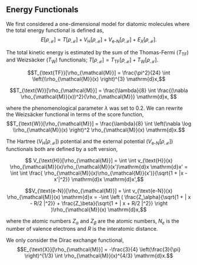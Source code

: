 ## Energy Functionals 

We first considered a one-dimensional model for diatomic molecules where the total energy functional is defined as,
    $$E[\rho_{\mathcal{M}}] = T[\rho_{\mathcal{M}}] + V_{\text{H}}[\rho_{\mathcal{M}}] +  V_{\text{e-N}}[\rho_{\mathcal{M}}]  + E_{X}[\rho_{\mathcal{M}}].$$ 
    
The total kinetic energy is estimated by the sum of the Thomas-Fermi ($T_{\text{TF}}$) and  Weizsäcker ($T_{\text{W}}$)  functionals; $T[\rho_{\mathcal{M}}] = T_{\text{TF}}[\rho_{\mathcal{M}}] + T_{\text{W}}[\rho_{\mathcal{M}}]$. 

$$T_{\text{TF}}[\rho_{\mathcal{M}}] = \frac{\pi^2}{24} \int \left(\\rho_{\mathcal{M}}(x) \right)^{3} \mathrm{d}x,$$

$$T_{\text{W}}[\rho_{\mathcal{M}}] = \frac{\lambda}{8} \int \frac{(\nabla \rho_{\mathcal{M}}(x))^2}{\rho_{\mathcal{M}}} \mathrm{d}x, $$

where the phenomenological parameter $\lambda$ was set to 0.2. We can rewrite the Weizsäcker functional in terms of the score function, 
    $$T_{\text{W}}[\rho_{\mathcal{M}}] = \frac{\lambda}{8} \int  \left(\nabla \log \\rho_{\mathcal{M}}(x) \right)^2  \rho_{\mathcal{M}}(x) \mathrm{d}x.$$

The Hartree ($V_{\text{H}}[\rho_{\mathcal{M}}]$) potential and the external potential ($V_{\text{e-N}}[\rho_{\mathcal{M}}]$) functionals both are defined by a soft version,

   $$ V_{\text{H}}[\rho_{\mathcal{M}}] = \int \int v_{\text{H}}(x) \rho_{\mathcal{M}}(x)\rho_{\mathcal{M}}(x')\mathrm{d}x \mathrm{d}x' = \int \int \frac{ \rho_{\mathcal{M}}(x)\rho_{\mathcal{M}}(x')}{\sqrt{1 + |x - x'|^2}} \mathrm{d}x \mathrm{d}x',$$
   
   $$V_{\text{e-N}}[\rho_{\mathcal{M}}] = \int v_{\text{e-N}}(x) \rho_{\mathcal{M}}(x) \mathrm{d}x = -\int  \left  ( \frac{Z_\alpha}{\sqrt{1 + | x - R/2 |^2}} + \frac{Z_\beta}{\sqrt{1 + | x + R/2 |^2}} \right )\rho_{\mathcal{M}}(x) \mathrm{d}x,$$

where the atomic numbers $Z_\alpha$ and $Z_\beta$ are the atomic numbers, $N_e$ is the number of valence electrons and $R$ is the interatomic distance. 

We only consider the Dirac exchange functional, 
    $$E_{\text{X}}[\rho_{\mathcal{M}}] = -\frac{3}{4} \left(\frac{3}{\pi} \right)^{1/3} \int \rho_{\mathcal{M}}(x)^{4/3} \mathrm{d}x.$$
